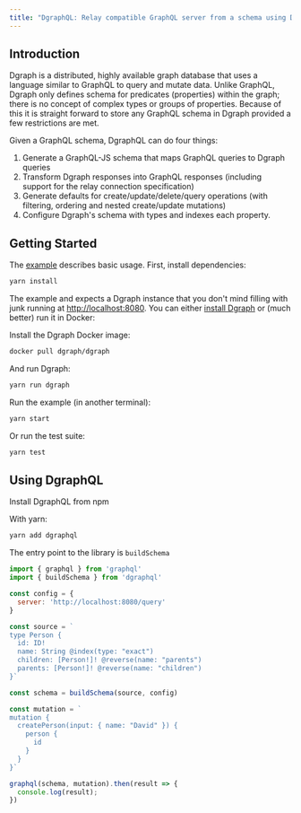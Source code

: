 ```yaml
---
title: "DgraphQL: Relay compatible GraphQL server from a schema using Dgraph"
---
```


## Introduction

Dgraph is a distributed, highly available graph database that uses a language
similar to GraphQL to query and mutate data. Unlike GraphQL, Dgraph only defines
schema for predicates (properties) within the graph; there is no concept of
complex types or groups of properties. Because of this it is straight forward to
store any GraphQL schema in Dgraph provided a few restrictions are met.

Given a GraphQL schema, DgraphQL can do four things:

1. Generate a GraphQL-JS schema that maps GraphQL queries to Dgraph queries
2. Transform Dgraph responses into GraphQL responses (including support for the
   relay connection specification)
3. Generate defaults for create/update/delete/query operations (with filtering,
   ordering and nested create/update mutations)
4. Configure Dgraph's schema with types and indexes each property.

## Getting Started

The [example](https://github.com/dpeek/dgraphql/tree/master/example) describes basic usage. First, install dependencies:

```sh
yarn install
```

The example and expects a Dgraph instance that you don't mind filling with junk
running at <http://localhost:8080>. You can either [install Dgraph](https://docs.dgraph.io/v0.7.7/get-started#system-installation)
or (much better) run it in Docker:

Install the Dgraph Docker image:

```sh
docker pull dgraph/dgraph
```

And run Dgraph:

```sh
yarn run dgraph
```

Run the example (in another terminal):

```sh
yarn start
```

Or run the test suite:

```sh
yarn test
```

## Using DgraphQL

Install DgraphQL from npm

With yarn:

```sh
yarn add dgraphql
```

The entry point to the library is `buildSchema`

```javascript
import { graphql } from 'graphql'
import { buildSchema } from 'dgraphql'

const config = {
  server: 'http://localhost:8080/query'
}

const source = `
type Person {
  id: ID!
  name: String @index(type: "exact")
  children: [Person!]! @reverse(name: "parents")
  parents: [Person!]! @reverse(name: "children")
}`

const schema = buildSchema(source, config)

const mutation = `
mutation {
  createPerson(input: { name: "David" }) {
    person {
      id
    }
  }
}`

graphql(schema, mutation).then(result => {
  console.log(result);
})
```
